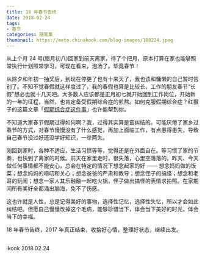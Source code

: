 ```yaml
---
title: 18 年春节告终
date: 2018-02-24
tags:
- 春节
categories: 随笔集
thumbnail: https://meto.chinakook.com/blog-images/180224.jpeg
---
```


从上个月 24 号(腊月初八)回家到前天离家，待了个把月，原本打算在家也能够照常执行计划照常学习，可现在看来，泡汤了。毕竟春节！


从除夕和年初一抽奖后，到现在停更了也有十来天了，我也该和慵懒的自己暂时告别了。不知不觉春假就这样度过了，我的春假也算是比较长，工作的朋友春节“长假”想必也就十几天吧。大多数人应该都是正月初七就开始回到工作岗位，开始新的一年的征程，当然，也肯定备受假期综合症的煎熬。如何克服假期综合症？红猴子的这篇文章「[假期综合症这件事](https://mp.weixin.qq.com/s?__biz=MzI3MzExOTEwOA==&mid=2649170460&idx=1&sn=cc92246c2bcedbe3b8009222b3bf1498&chksm=f33ba0f7c44c29e1fe91ad78e6e9a7babefdb94b96332c2673d0efc507fe7fb36f7da0aa0db7&scene=21#wechat_redirect)」也许能帮到你。


不知道大家春节假期过得如何啊？我，过得其实算是蛮纠结的。可能厌倦了家乡过春节的方式，对春节慢慢没有了什么感觉，再加上面临工作，有点患得患失，导致自己春节没过好还没学好知识，一举两失。


刚回到家时，各种不适应，生活习惯等等，觉得还是在外面自在。等习惯了家的节奏，也快到了离家的时候。前天在家里走时，很失落，心里空落落的。昨天、今天做任何事情都不能安心，总会在特定的情况下想念起家的好 —— 想念妈妈做的饭菜；想念妈妈的唠叨和关心；想念爸爸的严肃和教导；想念侄子的搞怪；想念和老哥的玩闹；想念一家人其乐融融一起吃火锅，侄子做出搞怪的表情求拍照。在家期间所有美好全都涌出脑海，免不了伤感。


这也许就是人性，总是记得美好的事物，选择性记忆，选择性失忆，所以才会如此纠结吧。但愿自己慢慢改掉这个毛病，能够珍惜当下，体会当下美好的时光，体会当下的幸福。


18 年春节告终，2017 年真正结束，收拾好心情，整理好状态，继续出发。


<br>ikook
2018.02.24